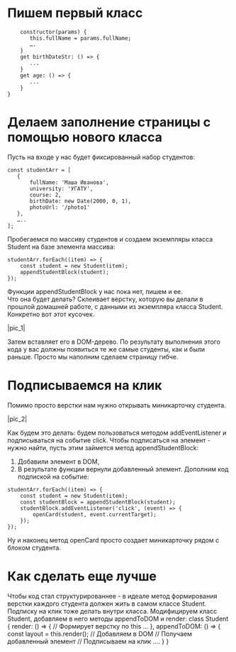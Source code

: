 # Пишем первый класс

```class Student {  
    constructor(params) {  
       this.fullName = params.fullName;  
       ….  
    }  
    get birthDateStr: () => {  
       ...  
    }  
    get age: () => {  
       ...  
    }  
}
```





# Делаем заполнение страницы с помощью нового класса

Пусть на входе у нас будет фиксированный набор студентов:
```   
const studentArr = [    
   {  
       fullName: 'Маша Иванова',  
       university: 'УГАТУ',  
       course: 2,  
       birthDate: new Date(2000, 0, 1),  
       photoUrl: '/photo1'  
   },  
   …..  
];
```
  
Пробегаемся по массиву студентов и создаем экземпляры класса Student на базе элемента массива:
```
studentArr.forEach((item) => {  
    const student = new Student(item);  
    appendStudentBlock(student);  
});
```
Функции appendStudentBlock у нас пока нет, пишем и ее.  
Что она будет делать? Склеивает верстку, которую вы делали в прошлой домашней работе, с данными из экземпляра класса Student.  
Конкретно вот этот кусочек.
 
  |pic_1|

Затем вставляет его в DOM-дерево.
По результату выполнения этого кода у вас должны появиться те же самые студенты, как и были раньше. Просто мы наполним сделаем страницу гибче.







# Подписываемся на клик
Помимо просто верстки нам нужно открывать миникарточку студента.

  |pic_2|
 
Как будем это делать: будем пользоваться методом addEventListener и подписываться на событие click.
Чтобы подписаться на элемент - нужно найти, пусть этим займется метод appendStudentBlock:
1.	Добавили элемент в DOM,
2.	В результате функции вернули добавленный элемент.
Дополним код подпиской на событие:
```
studentArr.forEach((item) => {
    const student = new Student(item);
    const studentBlock = appendStudentBlock(student);
    studentBlock.addEventListener('click', (event) => {
        openCard(student, event.currentTarget);
    });
});
```
Ну и наконец метод openCard просто создает миникарточку рядом с блоком студента.







# Как сделать еще лучше
Чтобы код стал структурированнее - в идеале метод формирования верстки каждого студента должен жить в самом классе Student.
Подписку на клик тоже делать внутри класса.
Модифицируем класс Student, добавляем в него методы appendToDOM и render:
class Student {
    render: () => {
      // Формирует верстку по this
       ...
    },
    appendToDOM: () => {
        const layout = this.render();
        // Добавляем в DOM
        // Получаем добавленный элемент
        // Подписываем на клик
        ….
    }
}

